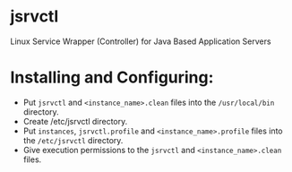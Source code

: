 # jsrvctl
Linux Service Wrapper (Controller) for Java Based Application Servers

# Installing and Configuring:
* Put `jsrvctl` and `<instance_name>.clean` files into the `/usr/local/bin` directory.
* Create /etc/jsrvctl directory.
* Put `instances`, `jsrvctl.profile` and `<instance_name>.profile` files into the `/etc/jsrvctl` directory.
* Give execution permissions to the `jsrvctl` and `<instance_name>.clean` files.
